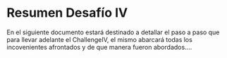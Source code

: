 # Resumen Desafío IV

En el siguiente documento estará destinado a detallar el paso a paso que para llevar adelante el ChallengeIV, el mismo abarcará todas los incovenientes afrontados y de que manera fueron abordados....
